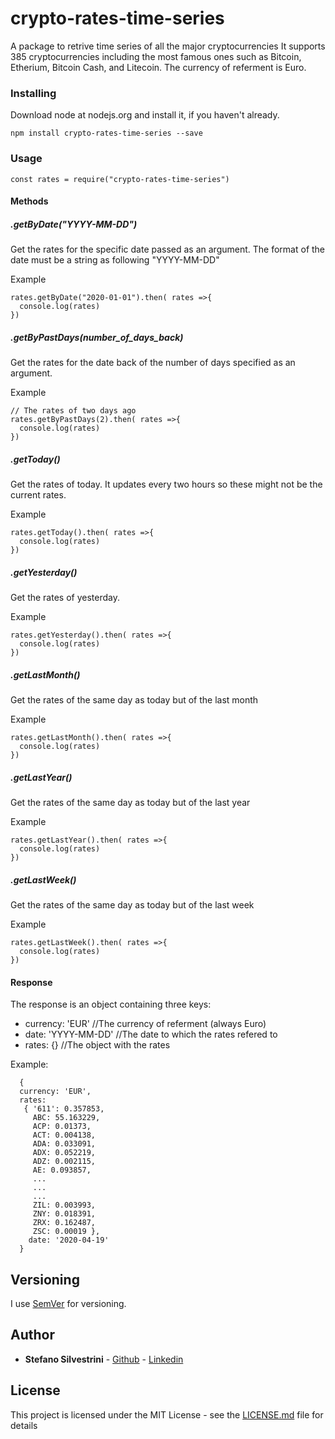 # crypto-rates-time-series
A package to retrive time series of all the major cryptocurrencies
It supports 385 cryptocurrencies including the most famous ones such as Bitcoin, Etherium, Bitcoin Cash, and Litecoin.
The currency of referment is Euro.

### Installing

Download node at nodejs.org and install it, if you haven't already.

```
npm install crypto-rates-time-series --save
```


### Usage

```
const rates = require("crypto-rates-time-series")
``` 

#### Methods 

##### .getByDate("YYYY-MM-DD") 
Get the rates for the specific date passed as an argument. The format of the date must be a string as following "YYYY-MM-DD" 

Example
```
rates.getByDate("2020-01-01").then( rates =>{
  console.log(rates)
})

```

##### .getByPastDays(number_of_days_back) 
Get the rates for the date back of the number of days specified as an argument. 

Example
```
// The rates of two days ago
rates.getByPastDays(2).then( rates =>{
  console.log(rates)
})

```

##### .getToday() 
Get the rates of today. It updates every two hours so these might not be the current rates.

Example
```
rates.getToday().then( rates =>{
  console.log(rates)
})

```

##### .getYesterday() 
Get the rates of yesterday.

Example
```
rates.getYesterday().then( rates =>{
  console.log(rates)
})

```

##### .getLastMonth() 
Get the rates of the same day as today but of the last month 

Example
```
rates.getLastMonth().then( rates =>{
  console.log(rates)
})

```

##### .getLastYear() 
Get the rates of the same day as today but of the last year

Example
```
rates.getLastYear().then( rates =>{
  console.log(rates)
})
```

##### .getLastWeek() 
Get the rates of the same day as today but of the last week

Example
```
rates.getLastWeek().then( rates =>{
  console.log(rates)
})
```

#### Response 
The response is an object containing three keys:
* currency: 'EUR' //The currency of referment (always Euro)
* date: 'YYYY-MM-DD' //The date to which the rates refered to
* rates: {} //The object with the rates

Example:
```
  { 
  currency: 'EUR',
  rates:
   { '611': 0.357853,
     ABC: 55.163229,
     ACP: 0.01373,
     ACT: 0.004138,
     ADA: 0.033091,
     ADX: 0.052219,
     ADZ: 0.002115,
     AE: 0.093857,
     ...
     ...
     ...
     ZIL: 0.003993,
     ZNY: 0.018391,
     ZRX: 0.162487,
     ZSC: 0.00019 },
    date: '2020-04-19' 
  }
```



## Versioning

I use [SemVer](http://semver.org/) for versioning.

## Author

* **Stefano Silvestrini** - [Github](https://github.com/StefanoSilv) - [Linkedin](https://www.linkedin.com/in/silvestrinistefano/)

## License

This project is licensed under the MIT License - see the [LICENSE.md](LICENSE.md) file for details
